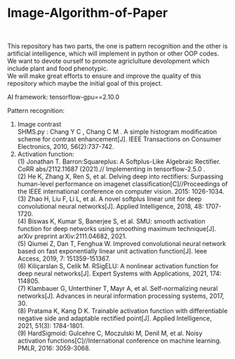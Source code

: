 # Image-Algorithm-of-Paper
<!--This repository is sustained by Jiayu Zhang and leaded by Kunjie Chen professor, both in Engineering Institution of NJAU University in China.--><Br/>
This repository has two parts, the one is pattern recognition and the other is artificial intelligence, which will implement in python or other OOP codes. We want to devote ourself to promote agriclulture devolopment which include plant and food phenotypic. <Br/>
We will make great efforts to ensure and improve the quality of this repository which maybe the initial goal of this project.<Br/>

AI framework: tensorflow-gpu==2.10.0

Pattern recognition:<Br/>
1. Image contrast<Br/>
   SHMS.py : Chang Y C , Chang C M . A simple histogram modification scheme for contrast enhancement[J]. IEEE Transactions on Consumer Electronics, 2010, 56(2):737-742.
2. Activation function:<Br/>
   (1) Jonathan T. Barron:Squareplus: A Softplus-Like Algebraic Rectifier. CoRR abs/2112.11687 (2021).// Implementing in tensorflow-2.5.0 .<Br/>
   (2) He K, Zhang X, Ren S, et al. Delving deep into rectifiers: Surpassing human-level performance on imagenet classification[C]//Proceedings of the IEEE international conference on computer vision. 2015: 1026-1034.<Br/>
   (3) Zhao H, Liu F, Li L, et al. A novel softplus linear unit for deep convolutional neural networks[J]. Applied Intelligence, 2018, 48: 1707-1720.<Br/>
   (4) Biswas K, Kumar S, Banerjee S, et al. SMU: smooth activation function for deep networks using smoothing maximum technique[J]. arXiv preprint arXiv:2111.04682, 2021.<Br/>
   (5) Qiumei Z, Dan T, Fenghua W. Improved convolutional neural network based on fast exponentially linear unit activation function[J]. Ieee Access, 2019, 7: 151359-151367.<Br/>
   (6) Kiliçarslan S, Celik M. RSigELU: A nonlinear activation function for deep neural networks[J]. Expert Systems with Applications, 2021, 174: 114805.<Br/>
   (7) Klambauer G, Unterthiner T, Mayr A, et al. Self-normalizing neural networks[J]. Advances in neural information processing systems, 2017, 30.<Br/>
   (8) Pratama K, Kang D K. Trainable activation function with differentiable negative side and adaptable rectified point[J]. Applied Intelligence, 2021, 51(3): 1784-1801.<Br/>
   (9) HardSigmoid: Gulcehre C, Moczulski M, Denil M, et al. Noisy activation functions[C]//International conference on machine learning. PMLR, 2016: 3059-3068.<Br/>
